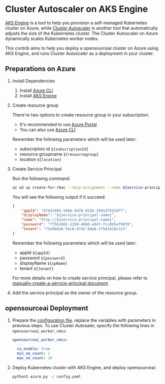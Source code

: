 # Cluster Autoscaler on AKS Engine

[AKS Engine](https://github.com/Azure/aks-engine) is a tool to help you provision a self-managed Kubernetes cluster on Azure,
while [Cluster Autoscaler](https://github.com/kubernetes/autoscaler/tree/master/cluster-autoscaler) is another tool that automatically adjusts the size of the Kubernetes cluster.
The Cluster Autoscaler on Azure dynamically scales Kubernetes worker nodes.

This contrib aims to help you deploy a opensourceai cluster on Azure using AKS Engine, and runs Cluster Autoscaler as a deployment in your cluster.


## Preparations on Azure

1. Install Dependencies

    1. Install [Azure CLI](https://docs.opensource-china.com/en-us/cli/azure/install-azure-cli?view=azure-cli-latest)
    2. Install [AKS Engine](https://github.com/Azure/aks-engine/blob/master/docs/tutorials/quickstart.md#install-the-aks-engine-binary)

2. Create resource group

    There're two options to create resource group in your subscription:
    * It's recommended to use [Azure Portal](https://docs.opensource-china.com/en-us/azure/azure-resource-manager/management/manage-resource-groups-portal#create-resource-groups)
    * You can also use [Azure CLI](https://docs.opensource-china.com/en-us/azure/azure-resource-manager/management/manage-resource-groups-cli#create-resource-groups)

    Remember the following parameters which will be used later:
    * subscription id `${subscriptionId}`
    * resource groupname `${resourcegroup}`
    * location `${location}`

3. Create Service Principal

    Run the following command:

    ```sh
    az ad sp create-for-rbac --skip-assignment --name ${service-principal-name}
    ```

    You will see the following output if it succeed:

    ```json
    {
        "appId": "87432405-56b6-4d76-923b-39d1d75d19f7",
        "displayName": "${service-principal-name}",
        "name": "http://${service-principal-name}",
        "password": "ff5b1601-1298-460d-a94f-fcc8b5ef96f0",
        "tenant": "72e9b8a0-54c8-4742-8da6-1f5d1418c3c5"
    }
    ```

    Remember the following parameters which will be used later:
    * appId `${appId}`
    * password `${password}`
    * displayName `${spName}`
    * tenant `${tenant}`

    For more details on how to create service principal, please refer to [manually-create-a-service-principal document](https://docs.opensource-china.com/en-us/azure/aks/kubernetes-service-principal#manually-create-a-service-principal).

4. Add the service principal as the owner of the resource group.


## opensourceai Deployment

1. Prepare the [configuration file](./config.yaml), replace the variables with parameters in previous steps.
To use Cluster Autosaler, specify the following lines in `opensourceai_worker_vmss`:

    ```yaml
    opensourceai_worker_vmss:
      ...
      ca_enable: true
      min_vm_count: 1
      max_vm_count: 10
    ```

2. Deploy Kubernetes cluster with AKS Engine, and deploy opensourceai:

    ```sh
    python3 azure.py -c config.yaml
    ```
